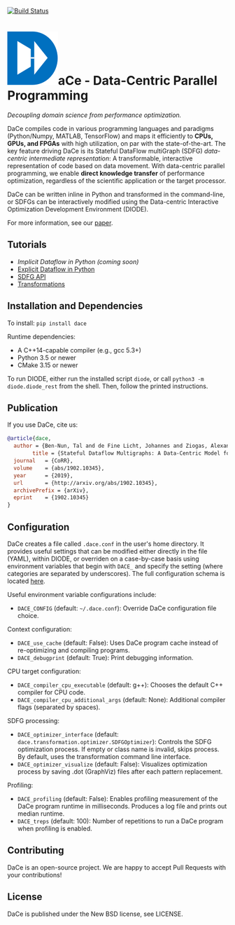 [![Build Status](https://travis-ci.org/spcl/dace.svg?branch=master)](https://travis-ci.org/spcl/dace)


![D](dace.svg)aCe - Data-Centric Parallel Programming
=====================================================

_Decoupling domain science from performance optimization._

DaCe compiles code in various programming languages and paradigms (Python/Numpy, MATLAB, TensorFlow) and maps it efficiently to **CPUs, GPUs, and FPGAs** with high utilization, on par with the state-of-the-art. The key feature driving DaCe is its Stateful DataFlow multiGraph (SDFG) *data-centric intermediate representation*: A transformable, interactive representation of code based on data movement.
With data-centric parallel programming, we enable **direct knowledge transfer** of performance optimization, regardless of the scientific application or the target processor.

DaCe can be written inline in Python and transformed in the command-line, or SDFGs can be interactively modified using the Data-centric Interactive Optimization Development Environment (DIODE).

For more information, see our [paper](http://www.arxiv.org/abs/1902.10345).

Tutorials
---------

* _Implicit Dataflow in Python (coming soon)_
* [Explicit Dataflow in Python](https://nbviewer.jupyter.org/github/spcl/dace/blob/master/tutorials/explicit.ipynb)
* [SDFG API](https://nbviewer.jupyter.org/github/spcl/dace/blob/master/tutorials/sdfg_api.ipynb)
* [Transformations](https://nbviewer.jupyter.org/github/spcl/dace/blob/master/tutorials/transformations.ipynb)

Installation and Dependencies
-----------------------------

To install: `pip install dace`

Runtime dependencies:
 * A C++14-capable compiler (e.g., gcc 5.3+)
 * Python 3.5 or newer
 * CMake 3.15 or newer

To run DIODE, either run the installed script `diode`, or call `python3 -m diode.diode_rest` from the shell. Then, follow the printed instructions.

Publication
-----------

If you use DaCe, cite us:
```bibtex
@article{dace,
  author = {Ben-Nun, Tal and de Fine Licht, Johannes and Ziogas, Alexandros Nikolaos and Schneider, Timo and Hoefler, Torsten},
        title = {Stateful Dataflow Multigraphs: A Data-Centric Model for High-Performance Parallel Programs},
  journal   = {CoRR},
  volume    = {abs/1902.10345},
  year      = {2019},
  url       = {http://arxiv.org/abs/1902.10345},
  archivePrefix = {arXiv},
  eprint    = {1902.10345}
}
```

Configuration
-------------

DaCe creates a file called `.dace.conf` in the user's home directory. It provides useful settings that can be modified either directly in the file (YAML), within DIODE, or overriden on a case-by-case basis using environment variables that begin with `DACE_` and specify the setting (where categories are separated by underscores). The full configuration schema is located [here](dace/config_schema.yml).

Useful environment variable configurations include:

* `DACE_CONFIG` (default: `~/.dace.conf`): Override DaCe configuration file choice.

Context configuration:
 * `DACE_use_cache` (default: False): Uses DaCe program cache instead of re-optimizing and compiling programs.
 * `DACE_debugprint` (default: True): Print debugging information.
 
CPU target configuration:
 * `DACE_compiler_cpu_executable` (default: g++): Chooses the default C++ compiler for CPU code.
 * `DACE_compiler_cpu_additional_args` (default: None): Additional compiler flags (separated by spaces).
  
SDFG processing:
 * `DACE_optimizer_interface` (default: `dace.transformation.optimizer.SDFGOptimizer`): Controls the SDFG optimization process. If empty or class name is invalid, skips process. By default, uses the transformation command line interface.
 * `DACE_optimizer_visualize` (default: False): Visualizes optimization process by saving .dot (GraphViz) files after each pattern replacement.
 
Profiling:
 * `DACE_profiling` (default: False): Enables profiling measurement of the DaCe program runtime in milliseconds. Produces a log file and prints out median runtime.
 * `DACE_treps` (default: 100): Number of repetitions to run a DaCe program when profiling is enabled.
 

Contributing
------------
DaCe is an open-source project. We are happy to accept Pull Requests with your contributions!

License
-------
DaCe is published under the New BSD license, see LICENSE.


